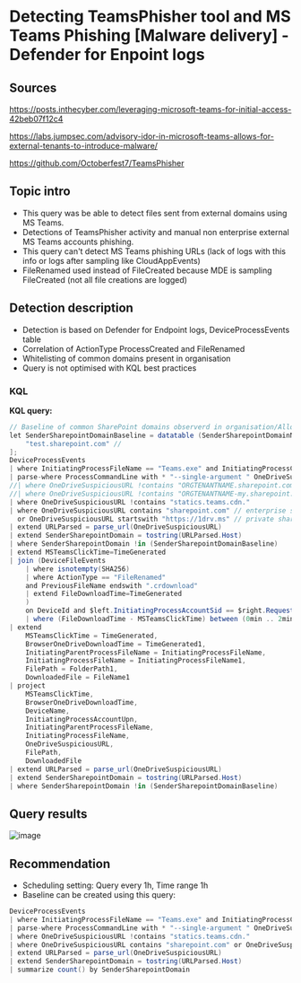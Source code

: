 # Detecting TeamsPhisher tool and MS Teams Phishing [Malware delivery] - Defender for Enpoint logs

## Sources
https://posts.inthecyber.com/leveraging-microsoft-teams-for-initial-access-42beb07f12c4 

https://labs.jumpsec.com/advisory-idor-in-microsoft-teams-allows-for-external-tenants-to-introduce-malware/

https://github.com/Octoberfest7/TeamsPhisher

## Topic intro
* This query was be able to detect files sent from external domains using MS Teams.
* Detections of TeamsPhisher activity and manual non enterprise external MS Teams accounts phishing.
* This query can't detect MS Teams phishing URLs (lack of logs with this info or logs after sampling like CloudAppEvents)
* FileRenamed used instead of FileCreated because MDE is sampling FileCreated (not all file creations are logged)


## Detection description
* Detection is based on Defender for Endpoint logs, DeviceProcessEvents table
* Correlation of ActionType ProcessCreated and FileRenamed
* Whitelisting of common domains present in organisation
* Query is not optimised with KQL best practices 
  

### KQL

**KQL query:**

```C#
// Baseline of common SharePoint domains observerd in organisation/Allow list
let SenderSharepointDomainBaseline = datatable (SenderSharepointDomainName:string)[
    "test.sharepoint.com" // 
];
DeviceProcessEvents
| where InitiatingProcessFileName == "Teams.exe" and InitiatingProcessCommandLine !contains "https://teams.microsoft.com/l/meetup-join"
| parse-where ProcessCommandLine with * "--single-argument " OneDriveSuspiciousURL
//| where OneDriveSuspiciousURL !contains "ORGTENANTNAME.sharepoint.com" //whitelisting organisation sharepoint pages
//| where OneDriveSuspiciousURL !contains "ORGTENANTNAME-my.sharepoint.com" 
| where OneDriveSuspiciousURL !contains "statics.teams.cdn."
| where OneDriveSuspiciousURL contains "sharepoint.com" // enterprise sharepoint with Azure AD, used by TeamsPhisher tool 
  or OneDriveSuspiciousURL startswith "https://1drv.ms" // private sharepoint, phishing from non enterprise accounts like gmail etc.
| extend URLParsed = parse_url(OneDriveSuspiciousURL)
| extend SenderSharepointDomain = tostring(URLParsed.Host)
| where SenderSharepointDomain !in (SenderSharepointDomainBaseline)
| extend MSTeamsClickTime=TimeGenerated
| join (DeviceFileEvents
    | where isnotempty(SHA256)
    | where ActionType == "FileRenamed"
    and PreviousFileName endswith ".crdownload"
    | extend FileDownloadTime=TimeGenerated
    )
    on DeviceId and $left.InitiatingProcessAccountSid == $right.RequestAccountSid and InitiatingProcessAccountUpn and $left.FileName == $right.InitiatingProcessFileName
    | where (FileDownloadTime - MSTeamsClickTime) between (0min .. 2min)
| extend
    MSTeamsClickTime = TimeGenerated, 
    BrowserOneDriveDownloadTime = TimeGenerated1,
    InitiatingParentProcessFileName = InitiatingProcessFileName,
    InitiatingProcessFileName = InitiatingProcessFileName1,
    FilePath = FolderPath1,
    DownloadedFile = FileName1 
| project
    MSTeamsClickTime,
    BrowserOneDriveDownloadTime,
    DeviceName,
    InitiatingProcessAccountUpn,
    InitiatingParentProcessFileName,
    InitiatingProcessFileName,
    OneDriveSuspiciousURL,
    FilePath,
    DownloadedFile
| extend URLParsed = parse_url(OneDriveSuspiciousURL)
| extend SenderSharepointDomain = tostring(URLParsed.Host)
| where SenderSharepointDomain !in (SenderSharepointDomainBaseline)


```


## Query results
![image](https://github.com/turekbar/KQL-for-SOC/assets/139212782/92836c2c-74ee-43f5-918c-05da1428357f)

## Recommendation
* Scheduling setting: Query every 1h, Time range 1h
* Baseline can be created using this query:
```C#
DeviceProcessEvents
| where InitiatingProcessFileName == "Teams.exe" and InitiatingProcessCommandLine !contains "https://teams.microsoft.com/l/meetup-join"
| parse-where ProcessCommandLine with * "--single-argument " OneDriveSuspiciousURL
| where OneDriveSuspiciousURL !contains "statics.teams.cdn."
| where OneDriveSuspiciousURL contains "sharepoint.com" or OneDriveSuspiciousURL startswith "https://1drv.ms"
| extend URLParsed = parse_url(OneDriveSuspiciousURL)
| extend SenderSharepointDomain = tostring(URLParsed.Host)
| summarize count() by SenderSharepointDomain 

```
